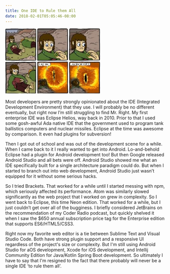 ```yaml
---
title: One IDE to Rule them All
date: 2018-02-01T05:05:46-08:00
---
```

![One Ring](/assets/images/onering.jpg)

Most developers are pretty strongly opinionated about the IDE (Integrated Development Environment) that they use.  I will probably be no different eventually, but right now I’m still struggling to find Mr. Right.  My first enterprise IDE was Eclipse Helios, way back in 2010.  Prior to that I used some gosh-awful Ada native IDE that the government used to program tank ballistics computers and nuclear missiles.  Eclipse at the time was awesome by comparison.  It even had plugins for subversion!  

Then I got out of school and was out of the development scene for a while.  When I came back to it I really wanted to get into Android.  Lo-and-behold Eclipse had a plugin for Android development too!  But then Google released Android Studio and all bets were off.  Android Studio showed me what an IDE specifically built for a single architecture paradigm could do.  But when I started to branch out into web development, Android Studio just wasn’t equipped for it without some serious hacks.  

So I tried Brackets.  That worked for a while until I started messing with npm, which seriously affected its performance.  Atom was similarly slowed significantly as the web project that I worked on grew in complexity.   So I went back to Eclipse, this time Neon edition.  That worked for a while, but I just couldn’t get over all of the bugginess.   I briefly considered JetBrains on the recommendation of my Coder Radio podcast, but quickly shelved it when I saw the $650 annual subscription price tag for the Enterprise edition that supports ES6/HTML5/CSS3.

 Right now my favorite web editor is a tie between Sublime Text and Visual Studio Code.  Both have strong plugin support and a responsive UI regardless of the project's size or complexity.  But I'm still using  Android Studio for aOS development, Xcode for iOS development, and Intellij Community Edition for Java/Kotlin Spring Boot development.  So ultimately I have to say that I'm resigned to the fact that there probably will never be a single IDE ‘to rule them all’.
